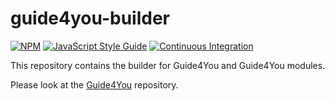 # guide4you-builder

[![NPM](https://nodei.co/npm/guide4you-builder.png?mini=true)](https://npmjs.org/package/guide4you-builder)
[![JavaScript Style Guide](https://img.shields.io/badge/code%20style-standard-brightgreen.svg)](http://standardjs.com/)
[![Continuous Integration](https://travis-ci.org/KlausBenndorf/guide4you-builder.svg?branch=master)](https://travis-ci.org/KlausBenndorf/guide4you-builder)

This repository contains the builder for Guide4You and Guide4You modules.

Please look at the [Guide4You](https://github.com/KlausBenndorf/guide4you) repository.
